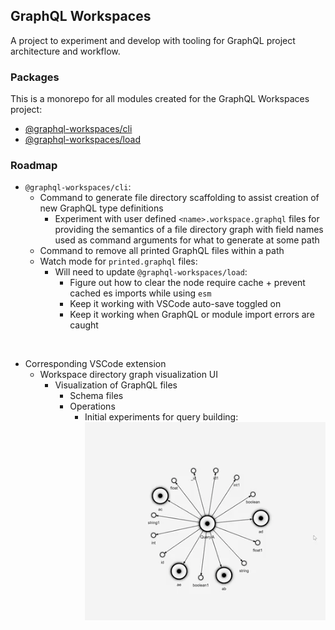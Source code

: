 ## GraphQL Workspaces

A project to experiment and develop with tooling for GraphQL project architecture and workflow.

### Packages
This is a monorepo for all modules created for the GraphQL Workspaces project:

* [@graphql-workspaces/cli](https://github.com/michaeldgraham/graphql-workspaces/tree/main/packages/cli)
* [@graphql-workspaces/load](https://github.com/michaeldgraham/graphql-workspaces/tree/main/packages/load)
### Roadmap

* `@graphql-workspaces/cli`:
  * Command to generate file directory scaffolding to assist creation of new GraphQL type definitions
    * Experiment with user defined `<name>.workspace.graphql` files for providing the semantics of a file directory graph with field names used as command arguments for what to generate at some path
  * Command to remove all printed GraphQL files within a path
  * Watch mode for `printed.graphql` files:
    * Will need to update `@graphql-workspaces/load`:
      * Figure out how to clear the node require cache + prevent cached es imports while using `esm`
      * Keep it working with VSCode auto-save toggled on
      * Keep it working when GraphQL or module import errors are caught
<br>

* Corresponding VSCode extension
   * Workspace directory graph visualization UI
     * Visualization of GraphQL files
       * Schema files
       * Operations
         * Initial experiments for query building: <br>
![Experimental Query Visualization](media/query-vis.gif)
